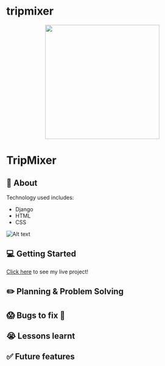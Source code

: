 # tripmixer

<p align='center'><img src="./img/Logo.jpg" width=300 height=300></p>

# TripMixer

## :page_facing_up: About

Technology used includes:

-   Django
-   HTML
-   CSS

![Alt text](./img/image.png)

## :computer: Getting Started

[Click here](https://poomkhor.github.io/concentration-game/) to see my live project!

## :pencil2: Planning & Problem Solving

## :scream: Bugs to fix :poop:

## :sob: Lessons learnt

## :white_check_mark: Future features
